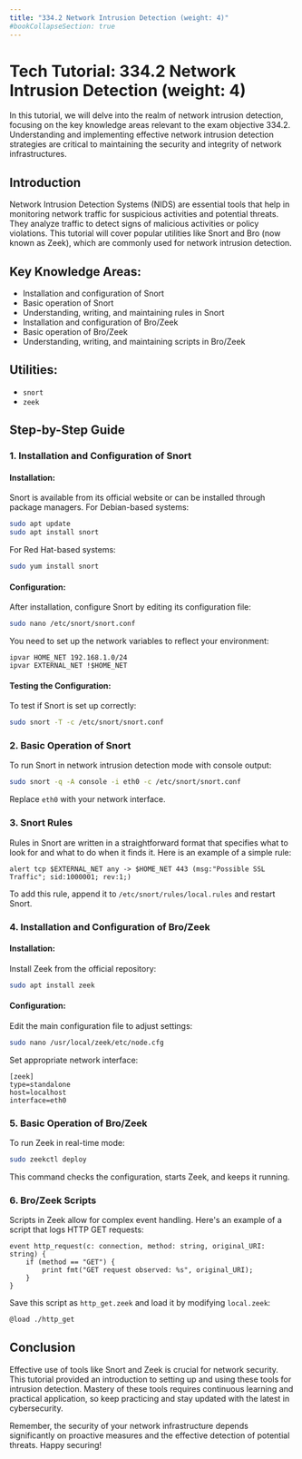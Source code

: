 ```yaml
---
title: "334.2 Network Intrusion Detection (weight: 4)"
#bookCollapseSection: true
---
```


# Tech Tutorial: 334.2 Network Intrusion Detection (weight: 4)

In this tutorial, we will delve into the realm of network intrusion detection, focusing on the key knowledge areas relevant to the exam objective 334.2. Understanding and implementing effective network intrusion detection strategies are critical to maintaining the security and integrity of network infrastructures.

## Introduction

Network Intrusion Detection Systems (NIDS) are essential tools that help in monitoring network traffic for suspicious activities and potential threats. They analyze traffic to detect signs of malicious activities or policy violations. This tutorial will cover popular utilities like Snort and Bro (now known as Zeek), which are commonly used for network intrusion detection.

## Key Knowledge Areas:

- Installation and configuration of Snort
- Basic operation of Snort
- Understanding, writing, and maintaining rules in Snort
- Installation and configuration of Bro/Zeek
- Basic operation of Bro/Zeek
- Understanding, writing, and maintaining scripts in Bro/Zeek

## Utilities:

- `snort`
- `zeek`

## Step-by-Step Guide

### 1. Installation and Configuration of Snort

#### Installation:

Snort is available from its official website or can be installed through package managers. For Debian-based systems:

```bash
sudo apt update
sudo apt install snort
```

For Red Hat-based systems:

```bash
sudo yum install snort
```

#### Configuration:

After installation, configure Snort by editing its configuration file:

```bash
sudo nano /etc/snort/snort.conf
```

You need to set up the network variables to reflect your environment:

```text
ipvar HOME_NET 192.168.1.0/24
ipvar EXTERNAL_NET !$HOME_NET
```

#### Testing the Configuration:

To test if Snort is set up correctly:

```bash
sudo snort -T -c /etc/snort/snort.conf
```

### 2. Basic Operation of Snort

To run Snort in network intrusion detection mode with console output:

```bash
sudo snort -q -A console -i eth0 -c /etc/snort/snort.conf
```

Replace `eth0` with your network interface.

### 3. Snort Rules

Rules in Snort are written in a straightforward format that specifies what to look for and what to do when it finds it. Here is an example of a simple rule:

```text
alert tcp $EXTERNAL_NET any -> $HOME_NET 443 (msg:"Possible SSL Traffic"; sid:1000001; rev:1;)
```

To add this rule, append it to `/etc/snort/rules/local.rules` and restart Snort.

### 4. Installation and Configuration of Bro/Zeek

#### Installation:

Install Zeek from the official repository:

```bash
sudo apt install zeek
```

#### Configuration:

Edit the main configuration file to adjust settings:

```bash
sudo nano /usr/local/zeek/etc/node.cfg
```

Set appropriate network interface:

```text
[zeek]
type=standalone
host=localhost
interface=eth0
```

### 5. Basic Operation of Bro/Zeek

To run Zeek in real-time mode:

```bash
sudo zeekctl deploy
```

This command checks the configuration, starts Zeek, and keeps it running.

### 6. Bro/Zeek Scripts

Scripts in Zeek allow for complex event handling. Here's an example of a script that logs HTTP GET requests:

```zeek
event http_request(c: connection, method: string, original_URI: string) {
    if (method == "GET") {
        print fmt("GET request observed: %s", original_URI);
    }
}
```

Save this script as `http_get.zeek` and load it by modifying `local.zeek`:

```bash
@load ./http_get
```

## Conclusion

Effective use of tools like Snort and Zeek is crucial for network security. This tutorial provided an introduction to setting up and using these tools for intrusion detection. Mastery of these tools requires continuous learning and practical application, so keep practicing and stay updated with the latest in cybersecurity.

Remember, the security of your network infrastructure depends significantly on proactive measures and the effective detection of potential threats. Happy securing!
